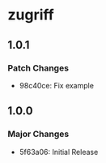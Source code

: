 # zugriff

## 1.0.1

### Patch Changes

- 98c40ce: Fix example

## 1.0.0

### Major Changes

- 5f63a06: Initial Release
